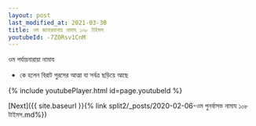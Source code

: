 ```yaml
---
layout: post
last_modified_at: 2021-03-30
title: ওম জানারদানায় নামায ১০৮ টাইমস
youtubeId: -7ZORsv1CnM
---
```

 
 
 ওম পর্যায়নারায়া নামায  
 
 -  কে হলেন বিরাট পুরসের আত্মা যা সর্বত্র ছড়িয়ে আছে 
 
  
 
  
 
 
 
 
 
 


{% include youtubePlayer.html id=page.youtubeId %}
 
[Next]({{ site.baseurl }}{% link  split2/_posts/2020-02-06-ওম পুনর্বাসভ নামায ১০৮ টাইমস.md%})
 
